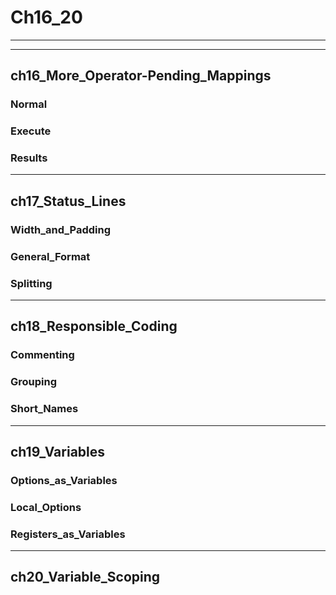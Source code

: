 # Ch16_20

---

---

## ch16_More_Operator-Pending_Mappings

### Normal

### Execute

### Results

---

## ch17_Status_Lines

### Width_and_Padding

### General_Format

### Splitting

---

## ch18_Responsible_Coding

### Commenting

### Grouping

### Short_Names

---

## ch19_Variables

### Options_as_Variables

### Local_Options

### Registers_as_Variables

---

## ch20_Variable_Scoping
